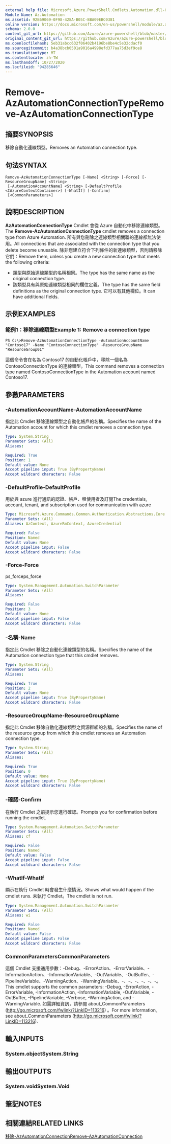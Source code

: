 ```yaml
---
external help file: Microsoft.Azure.PowerShell.Cmdlets.Automation.dll-Help.xml
Module Name: Az.Automation
ms.assetid: 92B69069-0F98-428A-B05C-BBA09EBC0381
online version: https://docs.microsoft.com/en-us/powershell/module/az.automation/remove-azautomationconnectiontype
schema: 2.0.0
content_git_url: https://github.com/Azure/azure-powershell/blob/master/src/Automation/Automation/help/Remove-AzAutomationConnectionType.md
original_content_git_url: https://github.com/Azure/azure-powershell/blob/master/src/Automation/Automation/help/Remove-AzAutomationConnectionType.md
ms.openlocfilehash: 5eb31abcc632f06402b4196be8be4c5e32cdacf0
ms.sourcegitcommit: b4a38bcb0501a9016a4998efd377aa75d3ef9ce8
ms.translationtype: MT
ms.contentlocale: zh-TW
ms.lasthandoff: 10/27/2020
ms.locfileid: "94285646"
---
```

# <span data-ttu-id="11ffe-101">Remove-AzAutomationConnectionType</span><span class="sxs-lookup"><span data-stu-id="11ffe-101">Remove-AzAutomationConnectionType</span></span>

## <span data-ttu-id="11ffe-102">摘要</span><span class="sxs-lookup"><span data-stu-id="11ffe-102">SYNOPSIS</span></span>
<span data-ttu-id="11ffe-103">移除自動化連線類型。</span><span class="sxs-lookup"><span data-stu-id="11ffe-103">Removes an Automation connection type.</span></span>

## <span data-ttu-id="11ffe-104">句法</span><span class="sxs-lookup"><span data-stu-id="11ffe-104">SYNTAX</span></span>

```
Remove-AzAutomationConnectionType [-Name] <String> [-Force] [-ResourceGroupName] <String>
 [-AutomationAccountName] <String> [-DefaultProfile <IAzureContextContainer>] [-WhatIf] [-Confirm]
 [<CommonParameters>]
```

## <span data-ttu-id="11ffe-105">說明</span><span class="sxs-lookup"><span data-stu-id="11ffe-105">DESCRIPTION</span></span>
<span data-ttu-id="11ffe-106">**AzAutomationConnectionType** Cmdlet 會從 Azure 自動化中移除連線類型。</span><span class="sxs-lookup"><span data-stu-id="11ffe-106">The **Remove-AzAutomationConnectionType** cmdlet removes a connection type from Azure Automation.</span></span>
<span data-ttu-id="11ffe-107">所有與您刪除之連線類型相關聯的連線都無法使用。</span><span class="sxs-lookup"><span data-stu-id="11ffe-107">All connections that are associated with the connection type that you delete become unusable.</span></span>
<span data-ttu-id="11ffe-108">除非您建立符合下列條件的新連線類型，否則請移除它們：</span><span class="sxs-lookup"><span data-stu-id="11ffe-108">Remove them, unless you create a new connection type that meets the following criteria:</span></span> 
- <span data-ttu-id="11ffe-109">類型與原始連線類型的名稱相同。</span><span class="sxs-lookup"><span data-stu-id="11ffe-109">The type has the same name as the original connection type.</span></span> 
- <span data-ttu-id="11ffe-110">該類型具有與原始連線類型相同的欄位定義。</span><span class="sxs-lookup"><span data-stu-id="11ffe-110">The type has the same field definitions as the original connection type.</span></span>
<span data-ttu-id="11ffe-111">它可以有其他欄位。</span><span class="sxs-lookup"><span data-stu-id="11ffe-111">It can have additional fields.</span></span>

## <span data-ttu-id="11ffe-112">示例</span><span class="sxs-lookup"><span data-stu-id="11ffe-112">EXAMPLES</span></span>

### <span data-ttu-id="11ffe-113">範例1：移除連線類型</span><span class="sxs-lookup"><span data-stu-id="11ffe-113">Example 1: Remove a connection type</span></span>
```
PS C:\>Remove-AzAutomationConnectionType -AutomationAccountName "Contoso17" -Name "ContosoConnectionType" -ResourceGroupName "ResourceGroup01"
```

<span data-ttu-id="11ffe-114">這個命令會在名為 Contoso17 的自動化帳戶中，移除一個名為 ContosoConnectionType 的連線類型。</span><span class="sxs-lookup"><span data-stu-id="11ffe-114">This command removes a connection type named ContosoConnectionType in the Automation account named Contoso17.</span></span>

## <span data-ttu-id="11ffe-115">參數</span><span class="sxs-lookup"><span data-stu-id="11ffe-115">PARAMETERS</span></span>

### <span data-ttu-id="11ffe-116">-AutomationAccountName</span><span class="sxs-lookup"><span data-stu-id="11ffe-116">-AutomationAccountName</span></span>
<span data-ttu-id="11ffe-117">指定此 Cmdlet 移除連線類型之自動化帳戶的名稱。</span><span class="sxs-lookup"><span data-stu-id="11ffe-117">Specifies the name of the Automation account for which this cmdlet removes a connection type.</span></span>

```yaml
Type: System.String
Parameter Sets: (All)
Aliases:

Required: True
Position: 1
Default value: None
Accept pipeline input: True (ByPropertyName)
Accept wildcard characters: False
```

### <span data-ttu-id="11ffe-118">-DefaultProfile</span><span class="sxs-lookup"><span data-stu-id="11ffe-118">-DefaultProfile</span></span>
<span data-ttu-id="11ffe-119">用於與 azure 進行通訊的認證、帳戶、租使用者及訂閱</span><span class="sxs-lookup"><span data-stu-id="11ffe-119">The credentials, account, tenant, and subscription used for communication with azure</span></span>

```yaml
Type: Microsoft.Azure.Commands.Common.Authentication.Abstractions.Core.IAzureContextContainer
Parameter Sets: (All)
Aliases: AzContext, AzureRmContext, AzureCredential

Required: False
Position: Named
Default value: None
Accept pipeline input: False
Accept wildcard characters: False
```

### <span data-ttu-id="11ffe-120">-Force</span><span class="sxs-lookup"><span data-stu-id="11ffe-120">-Force</span></span>
<span data-ttu-id="11ffe-121">ps_force</span><span class="sxs-lookup"><span data-stu-id="11ffe-121">ps_force</span></span>

```yaml
Type: System.Management.Automation.SwitchParameter
Parameter Sets: (All)
Aliases:

Required: False
Position: 3
Default value: None
Accept pipeline input: False
Accept wildcard characters: False
```

### <span data-ttu-id="11ffe-122">-名稱</span><span class="sxs-lookup"><span data-stu-id="11ffe-122">-Name</span></span>
<span data-ttu-id="11ffe-123">指定此 Cmdlet 移除之自動化連線類型的名稱。</span><span class="sxs-lookup"><span data-stu-id="11ffe-123">Specifies the name of the Automation connection type that this cmdlet removes.</span></span>

```yaml
Type: System.String
Parameter Sets: (All)
Aliases:

Required: True
Position: 2
Default value: None
Accept pipeline input: True (ByPropertyName)
Accept wildcard characters: False
```

### <span data-ttu-id="11ffe-124">-ResourceGroupName</span><span class="sxs-lookup"><span data-stu-id="11ffe-124">-ResourceGroupName</span></span>
<span data-ttu-id="11ffe-125">指定此 Cmdlet 移除自動化連線類型之資源群組的名稱。</span><span class="sxs-lookup"><span data-stu-id="11ffe-125">Specifies the name of the resource group from which this cmdlet removes an Automation connection type.</span></span>

```yaml
Type: System.String
Parameter Sets: (All)
Aliases:

Required: True
Position: 0
Default value: None
Accept pipeline input: True (ByPropertyName)
Accept wildcard characters: False
```

### <span data-ttu-id="11ffe-126">-確認</span><span class="sxs-lookup"><span data-stu-id="11ffe-126">-Confirm</span></span>
<span data-ttu-id="11ffe-127">在執行 Cmdlet 之前提示您進行確認。</span><span class="sxs-lookup"><span data-stu-id="11ffe-127">Prompts you for confirmation before running the cmdlet.</span></span>

```yaml
Type: System.Management.Automation.SwitchParameter
Parameter Sets: (All)
Aliases: cf

Required: False
Position: Named
Default value: False
Accept pipeline input: False
Accept wildcard characters: False
```

### <span data-ttu-id="11ffe-128">-WhatIf</span><span class="sxs-lookup"><span data-stu-id="11ffe-128">-WhatIf</span></span>
<span data-ttu-id="11ffe-129">顯示在執行 Cmdlet 時會發生什麼情況。</span><span class="sxs-lookup"><span data-stu-id="11ffe-129">Shows what would happen if the cmdlet runs.</span></span>
<span data-ttu-id="11ffe-130">未執行 Cmdlet。</span><span class="sxs-lookup"><span data-stu-id="11ffe-130">The cmdlet is not run.</span></span>

```yaml
Type: System.Management.Automation.SwitchParameter
Parameter Sets: (All)
Aliases: wi

Required: False
Position: Named
Default value: False
Accept pipeline input: False
Accept wildcard characters: False
```

### <span data-ttu-id="11ffe-131">CommonParameters</span><span class="sxs-lookup"><span data-stu-id="11ffe-131">CommonParameters</span></span>
<span data-ttu-id="11ffe-132">這個 Cmdlet 支援通用參數：-Debug、-ErrorAction、-ErrorVariable、-InformationAction、-InformationVariable、-OutVariable、-OutBuffer、-PipelineVariable、-WarningAction、-WarningVariable、-、-、-、-、-、-。</span><span class="sxs-lookup"><span data-stu-id="11ffe-132">This cmdlet supports the common parameters: -Debug, -ErrorAction, -ErrorVariable, -InformationAction, -InformationVariable, -OutVariable, -OutBuffer, -PipelineVariable, -Verbose, -WarningAction, and -WarningVariable.</span></span> <span data-ttu-id="11ffe-133">如需詳細資訊，請參閱 about_CommonParameters (http://go.microsoft.com/fwlink/?LinkID=113216) 。</span><span class="sxs-lookup"><span data-stu-id="11ffe-133">For more information, see about_CommonParameters (http://go.microsoft.com/fwlink/?LinkID=113216).</span></span>

## <span data-ttu-id="11ffe-134">輸入</span><span class="sxs-lookup"><span data-stu-id="11ffe-134">INPUTS</span></span>

### <span data-ttu-id="11ffe-135">System.object</span><span class="sxs-lookup"><span data-stu-id="11ffe-135">System.String</span></span>

## <span data-ttu-id="11ffe-136">輸出</span><span class="sxs-lookup"><span data-stu-id="11ffe-136">OUTPUTS</span></span>

### <span data-ttu-id="11ffe-137">System.void</span><span class="sxs-lookup"><span data-stu-id="11ffe-137">System.Void</span></span>

## <span data-ttu-id="11ffe-138">筆記</span><span class="sxs-lookup"><span data-stu-id="11ffe-138">NOTES</span></span>

## <span data-ttu-id="11ffe-139">相關連結</span><span class="sxs-lookup"><span data-stu-id="11ffe-139">RELATED LINKS</span></span>

[<span data-ttu-id="11ffe-140">移除-AzAutomationConnection</span><span class="sxs-lookup"><span data-stu-id="11ffe-140">Remove-AzAutomationConnection</span></span>](./Remove-AzAutomationConnection.md)


